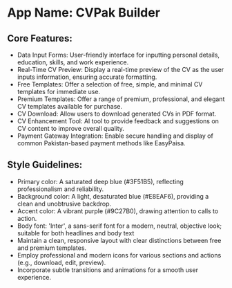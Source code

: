 # **App Name**: CVPak Builder

## Core Features:

- Data Input Forms: User-friendly interface for inputting personal details, education, skills, and work experience.
- Real-Time CV Preview: Display a real-time preview of the CV as the user inputs information, ensuring accurate formatting.
- Free Templates: Offer a selection of free, simple, and minimal CV templates for immediate use.
- Premium Templates: Offer a range of premium, professional, and elegant CV templates available for purchase.
- CV Download: Allow users to download generated CVs in PDF format.
- CV Enhancement Tool: AI tool to provide feedback and suggestions on CV content to improve overall quality.
- Payment Gateway Integration: Enable secure handling and display of common Pakistan-based payment methods like EasyPaisa.

## Style Guidelines:

- Primary color: A saturated deep blue (#3F51B5), reflecting professionalism and reliability.
- Background color: A light, desaturated blue (#E8EAF6), providing a clean and unobtrusive backdrop.
- Accent color: A vibrant purple (#9C27B0), drawing attention to calls to action.
- Body font: 'Inter', a sans-serif font for a modern, neutral, objective look; suitable for both headlines and body text
- Maintain a clean, responsive layout with clear distinctions between free and premium templates.
- Employ professional and modern icons for various sections and actions (e.g., download, edit, preview).
- Incorporate subtle transitions and animations for a smooth user experience.